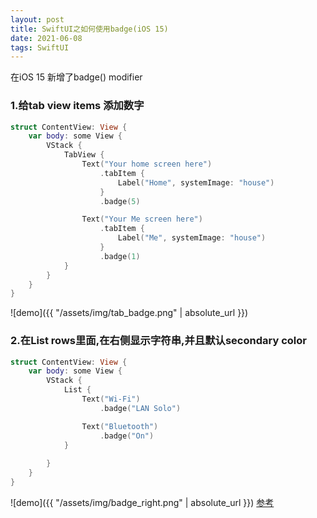 ```yaml
---
layout: post
title: SwiftUI之如何使用badge(iOS 15)
date: 2021-06-08
tags: SwiftUI
---
```


在iOS 15 新增了badge() modifier
### 1.给tab view items 添加数字
```swift
struct ContentView: View {
    var body: some View {
        VStack {
            TabView {
                Text("Your home screen here")
                    .tabItem {
                        Label("Home", systemImage: "house")
                    }
                    .badge(5)

                Text("Your Me screen here")
                    .tabItem {
                        Label("Me", systemImage: "house")
                    }
                    .badge(1)
            }  
        }
    }
}
```
![demo]({{ "/assets/img/tab_badge.png" | absolute_url }})

### 2.在List rows里面,在右侧显示字符串,并且默认secondary color
```swift
struct ContentView: View {
    var body: some View {
        VStack {
            List {
                Text("Wi-Fi")
                    .badge("LAN Solo")

                Text("Bluetooth")
                    .badge("On")
            }
            
        }
    }
}
```

![demo]({{ "/assets/img/badge_right.png" | absolute_url }})
[参考](https://www.hackingwithswift.com/quick-start/swiftui/how-to-add-a-badge-to-tabview-items-and-list-rows)
